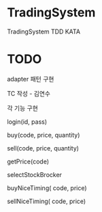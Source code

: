 ﻿# TradingSystem
TradingSystem TDD KATA

# TODO
adapter 패턴 구현 

TC 작성 - 김연수

각 기능 구현 

login(id, pass)

buy(code, price, quantity)

sell(code, price, quantity)

getPrice(code)

selectStockBrocker

buyNiceTiming( code, price)

sellNiceTiming( code, price)
